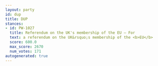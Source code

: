 ```yaml
---
layout: party
id: dup
title: DUP
stances:
- id: PW-1027
  title: Referendum on the UK's membership of the EU — For
  text: a referendum on the UK&rsquo;s membership of the <b>EU</b>
  score: 600.0
  max_score: 2670
  num_votes: 171
autogenerated: true
---
```

